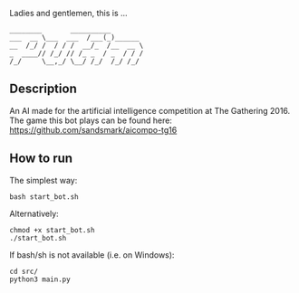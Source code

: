 Ladies and gentlemen, this is ...
```
________       __________        
___  __ \___  ___  /___(_)______ 
__  /_/ /  / / /  __/_  /__  __ \
_  ____// /_/ // /_ _  / _  / / /
/_/     \__,_/ \__/ /_/  /_/ /_/ 
```

Description
-----------

An AI made for the artificial intelligence competition at The Gathering 2016.
The game this bot plays can be found here: https://github.com/sandsmark/aicompo-tg16

How to run
----------

The simplest way:
```
bash start_bot.sh
```

Alternatively:
```
chmod +x start_bot.sh
./start_bot.sh

```

If bash/sh is not available (i.e. on Windows):
```
cd src/
python3 main.py
```
